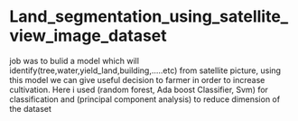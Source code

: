 # Land_segmentation_using_satellite_view_image_dataset
job was to bulid a model which will identify(tree,water,yield_land,building,.....etc) from satellite picture, using this model we can give useful decision to farmer in order to increase cultivation. Here i used (random forest, Ada boost Classifier, Svm) for classification and (principal component analysis) to reduce dimension of the dataset
